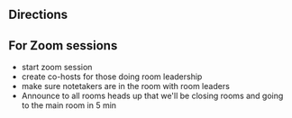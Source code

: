 ## Directions
## For Zoom sessions
- start zoom session
- create co-hosts for those doing room leadership
- make sure notetakers are in the room with room leaders
- Announce to all rooms heads up that we'll be closing rooms and going to the main room in 5 min
